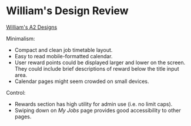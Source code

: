 # William's Design Review
[William's A2 Designs](Designs/William_A2_Designs/SWEN_303_Report_2.pdf)<br>

Minimalism:
- Compact and clean job timetable layout.
- Easy to read mobile-formatted calendar.
- User reward points could be displayed larger and lower on the screen. They could include brief descriptions of reward below the title input area.
- Calendar pages might seem crowded on small devices.

Control:
- Rewards section has high utility for admin use (i.e. no limit caps).
- Swiping down on *My Jobs* page provides good accessibility to other pages.